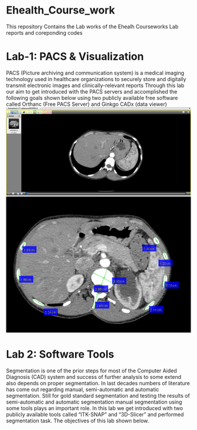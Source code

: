 # Ehealth_Course_work
This repository Contains the Lab works of the  Ehealh Courseworks Lab reports and coreponding codes

# Lab-1: PACS & Visualization
PACS (Picture archiving and communication system) is a medical imaging technology used in
healthcare organizations to securely store and digitally transmit electronic images and clinically-relevant
reports
Through this lab our aim to get introduced with the PACS servers and accomplished the following goals
shown below using two publicly available free software called Orthanc (Free PACS Server) and Ginkgo
CADx (data viewer)
![Test Image 8](https://github.com/fitushar/Ehealth_Course_work/blob/master/LAB_1_Using_A_PACS_Server_and_Visualization/Capture%20asd.PNG)
![Test Image 8](https://github.com/fitushar/Ehealth_Course_work/blob/master/LAB_1_Using_A_PACS_Server_and_Visualization/measurement.PNG)

# Lab 2: Software Tools
Segmentation is one of the prior steps for most of the Computer Aided Diagnosis (CAD) system and
success of further analysis to some extend also depends on proper segmentation. In last decades
numbers of literature has come out regarding manual, semi-automatic and automatic segmentation. Still
for gold standard segmentation and testing the results of semi-automatic and automatic segmentation
manual segmentation using some tools plays an important role. In this lab we get introduced with two
publicly available tools called “ITK-SNAP” and “3D-Slicer” and performed segmentation task. The
objectives of this lab shown below.
